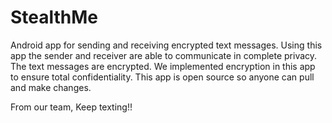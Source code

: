 StealthMe
=========

Android app for sending and receiving encrypted text messages. 
Using this app the sender and receiver are able to communicate in complete privacy. The text messages are encrypted.
We implemented encryption in this app to ensure total confidentiality. This app is open source so anyone can pull and 
make changes. 



From our team,
Keep texting!!
